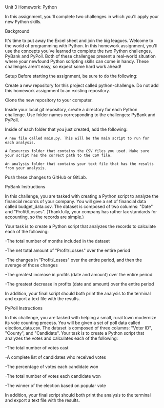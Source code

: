 Unit 3 Homework: Python

In this assignment, you'll complete two challenges in which you'll apply your new Python skills.

Background

It's time to put away the Excel sheet and join the big leagues. Welcome to the world of programming with Python. In this homework assignment, you'll use the concepts you've learned to complete the two Python challenges, PyBank and PyPoll.
Both of these challenges present a real-world situation where your newfound Python scripting skills can come in handy. These challenges aren't easy, so expect some hard work ahead!

Setup
Before starting the assignment, be sure to do the following:

  Create a new repository for this project called python-challenge. Do not add this homework assignment to an existing repository.

  Clone the new repository to your computer.

  Inside your local git repository, create a directory for each Python challenge. Use folder names corresponding to the challenges: PyBank and  PyPoll.

  Inside of each folder that you just created, add the following:

    A new file called main.py. This will be the main script to run for each analysis.
    
    A Resources folder that contains the CSV files you used. Make sure your script has the correct path to the CSV file.
    
    An analysis folder that contains your text file that has the results from your analysis.

Push these changes to GitHub or GitLab.

PyBank Instructions

In this challenge, you are tasked with creating a Python script to analyze the financial records of your company. You will give a set of financial data called budget_data.csv. The dataset is composed of two columns: "Date" and "Profit/Losses". (Thankfully, your company has rather lax standards for accounting, so the records are simple.)

Your task is to create a Python script that analyzes the records to calculate each of the following:

  -The total number of months included in the dataset
  
  -The net total amount of "Profit/Losses" over the entire period
  
  -The changes in "Profit/Losses" over the entire period, and then the average of those changes
  
  -The greatest increase in profits (date and amount) over the entire period
  
  -The greatest decrease in profits (date and amount) over the entire period

In addition, your final script should both print the analysis to the terminal and export a text file with the results.

PyPoll Instructions

In this challenge, you are tasked with helping a small, rural town modernize its vote counting process.
You will be given a set of poll data called election_data.csv. The dataset is composed of three columns: "Voter ID", "County", and "Candidate". Your task is to         create a Python script that analyzes the votes and calculates each of the following:

  -The total number of votes cast
  
  -A complete list of candidates who received votes
  
  -The percentage of votes each candidate won
  
  -The total number of votes each candidate won
  
  -The winner of the election based on popular vote

In addition, your final script should both print the analysis to the terminal and export a text file with the results.
